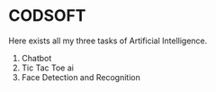 # CODSOFT
Here exists all my three tasks of Artificial Intelligence.
1) Chatbot
2) Tic Tac Toe ai
3) Face Detection and Recognition
